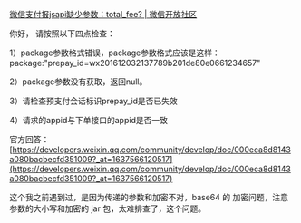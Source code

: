 [微信支付报jsapi缺少参数：total_fee? | 微信开放社区](https://developers.weixin.qq.com/community/develop/doc/000aacf75dcb30d95e8a276b451400) 

 你好， 请按照以下四点检查：

1）package参数格式错误，package参数格式应该是这样： package:"prepay_id=wx201612032137789b201de80e0661234657"

2）package参数没有获取，返回null。

3）请检查预支付会话标识prepay_id是否已失效

4）请求的appid与下单接口的appid是否一致 

官方回答：[https://developers.weixin.qq.com/community/develop/doc/000eca8d8143a080bacbecfd351009?_at=1637566120517](https://developers.weixin.qq.com/community/develop/doc/000eca8d8143a080bacbecfd351009?_at=1637566120517)

这个我之前遇到过，是因为传递的参数和加密不对，base64 的 加密问题，注意参数的大小写和加密的 jar 包，太难排查了，这个问题。